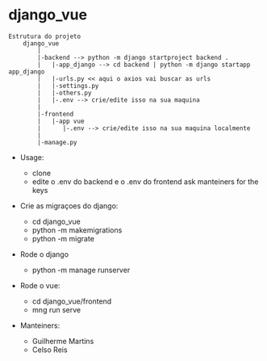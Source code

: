 # django_vue
    Estrutura do projeto
        django_vue
            |
            |-backend --> python -m django startproject backend .
            |   |-app_django --> cd backend | python -m django startapp app_django
            |   |-urls.py << aqui o axios vai buscar as urls
            |   |-settings.py
            |   |-others.py
            |   |-.env --> crie/edite isso na sua maquina
            |
            |-frontend
            |   |-app vue
            |      |-.env --> crie/edite isso na sua maquina localmente
            |
            |-manage.py
    
* Usage:
    - clone
    - edite o .env do backend e o .env do frontend ask manteiners for the keys

* Crie as migraçoes do django:
    - cd django_vue 
    - python -m makemigrations
    - python -m migrate

* Rode o django
  - python -m manage runserver

* Rode o vue:
  - cd django_vue/frontend
  - mng run serve
    
* Manteiners:
    - Guilherme Martins
    - Celso Reis